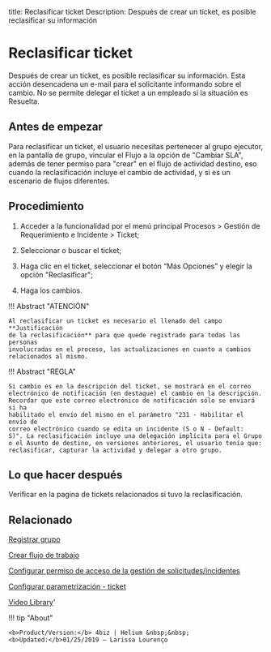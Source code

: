 title:  Reclasificar ticket 
Description: Después de crear un ticket, es posible reclasificar su información 
# Reclasificar ticket

Después de crear un ticket, es posible reclasificar su información. Esta acción desencadena un e-mail para el solicitante informando sobre el cambio.
No se permite delegar el ticket a un empleado si la situación es Resuelta.

Antes de empezar
----------------

Para reclasificar un ticket, el usuario necesitas pertenecer al grupo ejecutor,
en la pantalla de grupo, vincular el Flujo a la opción de "Cambiar SLA", además
de tener permiso para "crear" en el flujo de actividad destino, eso cuando la
reclasificación incluye el cambio de actividad, y si es un escenario de flujos
diferentes.

Procedimiento
-------------

1.  Acceder a la funcionalidad por el menú principal Procesos \> Gestión de
    Requerimiento e Incidente \> Ticket;

2.  Seleccionar o buscar el ticket;

3.  Haga clic en el ticket, seleccionar el botón “Más Opciones” y elegir la
    opción "Reclasificar";

4.  Haga los cambios.

!!! Abstract "ATENCIÓN"

    Al reclasificar un ticket es necesario el llenado del campo **Justificación
    de la reclasificación** para que quede registrado para todas las personas
    involucradas en el proceso, las actualizaciones en cuanto a cambios
    relacionados al mismo.


!!! Abstract "REGLA"

    Si cambio es en la descripción del ticket, se mostrará en el correo
    electrónico de notificación (en destaque) el cambio en la descripción.
    Recordar que este correo electrónico de notificación sólo se enviará si ha
    habilitado el envío del mismo en el parámetro "231 - Habilitar el envío de
    correo electrónico cuando se edita un incidente (S o N - Default:
    S)". La reclasificación incluye una delegación implícita para el Grupo
    o el Asunto de destino, en versiones anteriores, el usuario tenía que:
    reclasificar, capturar la actividad y delegar a otro grupo.

Lo que hacer después
--------------------

Verificar en la pagina de tickets relacionados si tuvo la reclasificación.

Relacionado
-----------

[Registrar grupo](/es-es/4biz-helium/initial-settings/access-settings/user/register-groups.html)

[Crear flujo de trabajo](/es-es/4biz-helium/workflow/use/create-flow.html)

[Configurar permiso de acceso de la gestión de solicitudes/incidentes](/es-es/4biz-helium/processes/tickets/configuration/access-ticket-management.html)

[Configurar parametrización - ticket](/es-es/4biz-helium/platform-administration/parameters-list/configure-parametrization-ticket.html)

<i class='fa fa-youtube-play  fa-2x' style='color:#97ce17;vertical-align: middle;'> </i> [Video Library](https://www.youtube.com/playlist?list=PLB5qK2uzf2ROfIFL9F-3s-gomHNzudBEy)'

!!! tip "About"

    <b>Product/Version:</b> 4biz | Helium &nbsp;&nbsp;
    <b>Updated:</b>01/25/2019 – Larissa Lourenço
